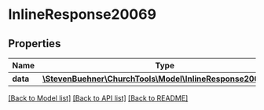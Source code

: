 # InlineResponse20069

## Properties
Name | Type | Description | Notes
------------ | ------------- | ------------- | -------------
**data** | [**\StevenBuehner\ChurchTools\Model\InlineResponse20069Data**](InlineResponse20069Data.md) |  | [optional] 

[[Back to Model list]](../../README.md#documentation-for-models) [[Back to API list]](../../README.md#documentation-for-api-endpoints) [[Back to README]](../../README.md)

